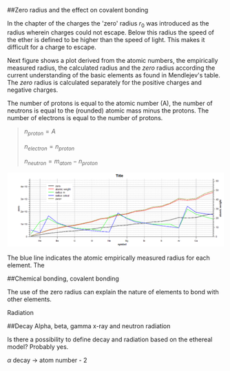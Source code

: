 ##Zero radius and the effect on covalent bonding

In the chapter of the charges the 'zero' radius $r_0$ was introduced as the radius wherein charges could not escape. Below this radius the speed of the ether is defined to be higher than the speed of light. This makes it difficult for a charge to escape.  

Next figure shows a plot derived from the atomic numbers, the empirically measured radius, the calculated radius and the $zero$ radius according the current understanding of the basic elements as found in Mendlejev's table. The $zero$ radius is calculated separately for the positive charges and negative charges. 

The number of protons  is equal to the atomic number (A), the number of neutrons is equal to the (rounded) atomic mass minus the protons. The  number of electrons is equal to the number of protons.

> $n_{proton} = A$
>
> $n_{electron} = n_{proton}$
>
> $n_{neutron} = m_{atom}-n_{proton}$

![radius](./assets/radius_vs_zero.png)

The blue line indicates the atomic empirically measured radius for each element. The 


##Chemical bonding, covalent bonding

The use of the zero radius can explain the nature of elements to bond with other elements.


Radiation

##Decay Alpha, beta, gamma x-ray and neutron radiation

Is there a possibility to define decay and radiation based on the ethereal model? Probably yes.

$\alpha$ decay -> atom number - 2



